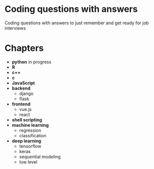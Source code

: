 # Coding questions with answers

Coding questions with answers to just remember and get ready for job interviews

# Chapters
- **python** in progress
- **R**
- **c++**
- **c**
- **JavaScript**
- **backend**
	- django
	- flask
- **frontend**
	- vue.js
	- react
- **shell scripting**
- **machine learning**
	- regression
	- classification
- **deep learning**
	- tensorflow
	- keras
	- sequential modeling
	- low level
